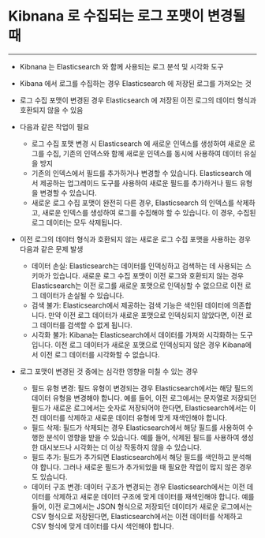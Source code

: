
# Kibnana 로 수집되는 로그 포맷이 변경될 때

---

- Kibnana 는 Elasticsearch 와 함께 사용되는 로그 분석 및 시각화 도구
- Kibana 에서 로그를 수집하는 경우 Elasticsearch 에 저장된 로그를 가져오는 것
- 로그 수집 포맷이 변경된 경우 Elasticsearch 에 저장된 이전 로그의 데이터 형식과 호환되지 않을 수 있음



- 다음과 같은 작업이 필요
    - 로그 수집 포맷 변경 시 Elasticsearch 에 새로운 인덱스를 생성하여 새로운 로그를 수집, 기존의 인덱스와 함께 새로운 인덱스를 동시에 사용하여 데이터 유실을 방지
    - 기존의 인덱스에서 필드를 추가하거나 변경할 수 있습니다. Elasticsearch 에서 제공하는 업그레이드 도구를 사용하여 새로운 필드를 추가하거나 필드 유형을 변경할 수 있습니다.
    - 새로운 로그 수집 포맷이 완전히 다른 경우, Elasticsearch 의 인덱스를 삭제하고, 새로운 인덱스를 생성하여 로그를 수집해야 할 수 있습니다. 이 경우, 수집된 로그 데이터는 모두 삭제됩니다.


- 이전 로그의 데이터 형식과 호환되지 않는 새로운 로그 수집 포맷을 사용하는 경우 다음과 같은 문제 발생 
  - 데이터 손실: Elasticsearch는 데이터를 인덱싱하고 검색하는 데 사용되는 스키마가 있습니다. 새로운 로그 수집 포맷이 이전 로그와 호환되지 않는 경우 Elasticsearch는 이전 로그를 새로운 포맷으로 인덱싱할 수 없으므로 이전 로그 데이터가 손실될 수 있습니다. 
  - 검색 불가: Elasticsearch에서 제공하는 검색 기능은 색인된 데이터에 의존합니다. 만약 이전 로그 데이터가 새로운 포맷으로 인덱싱되지 않았다면, 이전 로그 데이터를 검색할 수 없게 됩니다. 
  - 시각화 불가: Kibana는 Elasticsearch에서 데이터를 가져와 시각화하는 도구입니다. 이전 로그 데이터가 새로운 포맷으로 인덱싱되지 않은 경우 Kibana에서 이전 로그 데이터를 시각화할 수 없습니다.



- 로그 포맷이 변경된 것 중에는 심각한 영향을 미칠 수 있는 경우 
  - 필드 유형 변경: 필드 유형이 변경되는 경우 Elasticsearch에서는 해당 필드의 데이터 유형을 변경해야 합니다. 예를 들어, 이전 로그에서는 문자열로 저장되던 필드가 새로운 로그에서는 숫자로 저장되어야 한다면, Elasticsearch에서는 이전 데이터를 삭제하고 새로운 데이터 유형에 맞게 재색인해야 합니다. 
  - 필드 삭제: 필드가 삭제되는 경우 Elasticsearch에서 해당 필드를 사용하여 수행한 분석이 영향을 받을 수 있습니다. 예를 들어, 삭제된 필드를 사용하여 생성한 대시보드나 시각화는 더 이상 작동하지 않을 수 있습니다. 
  - 필드 추가: 필드가 추가되면 Elasticsearch에서 해당 필드를 색인하고 분석해야 합니다. 그러나 새로운 필드가 추가되었을 때 필요한 작업이 많지 않은 경우도 있습니다. 
  - 데이터 구조 변경: 데이터 구조가 변경되는 경우 Elasticsearch에서는 이전 데이터를 삭제하고 새로운 데이터 구조에 맞게 데이터를 재색인해야 합니다. 예를 들어, 이전 로그에서는 JSON 형식으로 저장되던 데이터가 새로운 로그에서는 CSV 형식으로 저장된다면, Elasticsearch에서는 이전 데이터를 삭제하고 CSV 형식에 맞게 데이터를 다시 색인해야 합니다.